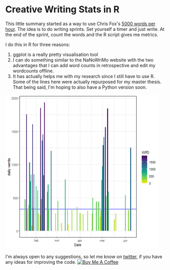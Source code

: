 # Creative Writing Stats in R
This little summary started as a way to use Chris Fox's [5000 words per hour](https://www.chrisfoxwrites.com/write-faster-write-smarter/). The idea is to do writing sprints. Set yourself a timer and just write. At the end of the sprint, count the words and the R script gives me metrics. 

I do this in R for three reasons: 
1. ggplot is a really pretty visualisation tool 
2. I can do something similar to the NaNoWriMo website with the two advantages that I can add word counts in retrospective and edit my wordcounts offline. 
3. It has actually helps me with my research since I still have to use R. Some of the lines here were actually repurposed for my master thesis. That being said, I'm hoping to also have a Python version soon. 

![Daily Wordcounts](daily.png)

I'm always open to any suggestions, so let me know on [twitter](https://twitter.com/quantumlandbook), if you have any ideas for improving the code. 
<a href="https://www.buymeacoffee.com/quantumlandbook" target="_blank"><img src="https://cdn.buymeacoffee.com/buttons/default-orange.png" alt="Buy Me A Coffee" height="41" width="174"></a>
